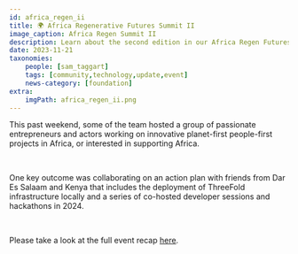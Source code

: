 ```yaml
---
id: africa_regen_ii
title: 🌍 Africa Regenerative Futures Summit II
image_caption: Africa Regen Summit II
description: Learn about the second edition in our Africa Regen Futures Summit series and some of the key outcomes.
date: 2023-11-21
taxonomies:
    people: [sam_taggart]
    tags: [community,technology,update,event]
    news-category: [foundation]
extra:
    imgPath: africa_regen_ii.png
---
```


This past weekend, some of the team hosted a group of passionate entrepreneurs and actors working on innovative planet-first people-first projects in Africa, or interested in supporting Africa.

<br/>

One key outcome was collaborating on an action plan with friends from Dar Es Salaam and Kenya that includes the deployment of ThreeFold infrastructure locally and a series of co-hosted developer sessions and hackathons in 2024.

<br/>

Please take a look at the full event recap [here](https://forum.threefold.io/t/recap-africa-regenerative-futures-summit-volume-ii/4136).